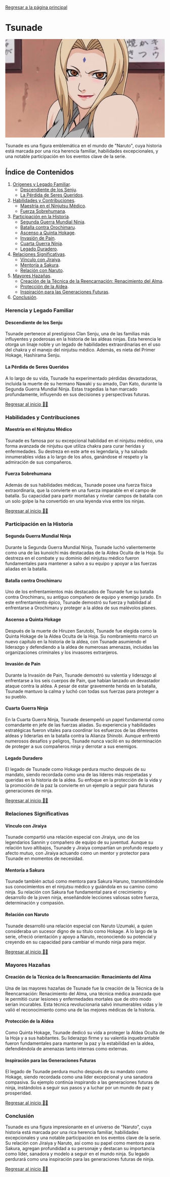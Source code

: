[Regresar a la página principal](../README.md)

# Tsunade

![Tsunade](img/tsunade.jpg)

Tsunade es una figura emblemática en el mundo de "Naruto", cuya historia está marcada por una rica herencia familiar, habilidades excepcionales, y una notable participación en los eventos clave de la serie. 

## Índice de Contenidos

1. [Orígenes y Legado Familiar](#orígenes-y-legado-familiar).
    - [Descendiente de los Senju](#descendiente-de-los-senju).
    - [La Pérdida de Seres Queridos](#la-pérdida-de-seres-queridos).
2. [Habilidades y Contribuciones](#habilidades-y-contribuciones).
    - [Maestría en el Ninjutsu Médico](#maestría-en-el-ninjutsu-médico).
    - [Fuerza Sobrehumana](#fuerza-sobrehumana).
3. [Participación en la Historia](#participación-en-la-historia).
    - [Segunda Guerra Mundial Ninja](#segunda-guerra-mundial-ninja).
    - [Batalla contra Orochimaru](#batalla-contra-orochimaru).
    - [Ascenso a Quinta Hokage](#ascenso-a-quinta-hokage).
    - [Invasión de Pain](#invasión-de-pain).
    - [Cuarta Guerra Ninja](#cuarta-guerra-ninja).
    - [Legado Duradero](#legado-duradero).
4. [Relaciones Significativas](#relaciones-significativas).
    - [Vínculo con Jiraiya](#vínculo-con-jiraiya).
    - [Mentoría a Sakura](#mentoría-a-sakura).
    - [Relación con Naruto](#relación-con-naruto).
5. [Mayores Hazañas](#mayores-hazañas).
    - [Creación de la Técnica de la Reencarnación: Renacimiento del Alma](#creación-de-la-técnica-de-la-reencarnación-renacimiento-del-alma).
    - [Protección de la Aldea](#protección-de-la-aldea).
    - [Inspiración para las Generaciones Futuras](#inspiración-para-las-generaciones-futuras).
6. [Conclusión](#conclusión).

### Herencia y Legado Familiar

#### Descendiente de los Senju

Tsunade pertenece al prestigioso Clan Senju, una de las familias más influyentes y poderosas en la historia de las aldeas ninjas. Esta herencia le otorga un linaje noble y un legado de habilidades extraordinarias en el uso del chakra y el manejo del ninjutsu médico. Además, es nieta del Primer Hokage, Hashirama Senju.

#### La Pérdida de Seres Queridos

A lo largo de su vida, Tsunade ha experimentado pérdidas devastadoras, incluida la muerte de su hermano Nawaki y su amado, Dan Kato, durante la Segunda Guerra Mundial Ninja. Estas tragedias la han marcado profundamente, influyendo en sus decisiones y perspectivas futuras.

[Regresar al inicio ☝🏻](#tsunade)

### Habilidades y Contribuciones

#### Maestría en el Ninjutsu Médico

Tsunade es famosa por su excepcional habilidad en el ninjutsu médico, una forma avanzada de ninjutsu que utiliza chakra para curar heridas y enfermedades. Su destreza en este arte es legendaria, y ha salvado innumerables vidas a lo largo de los años, ganándose el respeto y la admiración de sus compañeros.

#### Fuerza Sobrehumana

Además de sus habilidades médicas, Tsunade posee una fuerza física extraordinaria, que la convierte en una fuerza imparable en el campo de batalla. Su capacidad para partir montañas y nivelar campos de batalla con un solo golpe la ha convertido en una leyenda viva entre los ninjas.

[Regresar al inicio ☝🏻](#tsunade)

### Participación en la Historia

#### Segunda Guerra Mundial Ninja

Durante la Segunda Guerra Mundial Ninja, Tsunade luchó valientemente como una de las kunoichi más destacadas de la Aldea Oculta de la Hoja. Su destreza en el combate y su dominio del ninjutsu médico fueron fundamentales para mantener a salvo a su equipo y apoyar a las fuerzas aliadas en la batalla.

#### Batalla contra Orochimaru

Uno de los enfrentamientos más destacados de Tsunade fue su batalla contra Orochimaru, su antiguo compañero de equipo y enemigo jurado. En este enfrentamiento épico, Tsunade demostró su fuerza y habilidad al enfrentarse a Orochimaru y proteger a la aldea de sus malévolos planes.

#### Ascenso a Quinta Hokage

Después de la muerte de Hiruzen Sarutobi, Tsunade fue elegida como la Quinta Hokage de la Aldea Oculta de la Hoja. Su nombramiento marcó un nuevo capítulo en la historia de la aldea, con Tsunade asumiendo el liderazgo y defendiendo a la aldea de numerosas amenazas, incluidas las organizaciones criminales y los invasores extranjeros.

#### Invasión de Pain

Durante la Invasión de Pain, Tsunade demostró su valentía y liderazgo al enfrentarse a los seis cuerpos de Pain, que habían lanzado un devastador ataque contra la aldea. A pesar de estar gravemente herida en la batalla, Tsunade mantuvo la calma y luchó con todas sus fuerzas para proteger a su pueblo.

#### Cuarta Guerra Ninja

En la Cuarta Guerra Ninja, Tsunade desempeñó un papel fundamental como comandante en jefe de las fuerzas aliadas. Su experiencia y habilidades estratégicas fueron vitales para coordinar los esfuerzos de las diferentes aldeas y liderarlas en la batalla contra la Alianza Shinobi. Aunque enfrentó numerosos desafíos y peligros, Tsunade nunca vaciló en su determinación de proteger a sus compañeros ninja y derrotar a sus enemigos.

#### Legado Duradero

El legado de Tsunade como Hokage perdura mucho después de su mandato, siendo recordada como una de las líderes más respetadas y queridas en la historia de la aldea. Su enfoque en la protección de la vida y la promoción de la paz la convierte en un ejemplo a seguir para futuras generaciones de ninja.

[Regresar al inicio ☝🏻](#tsunade)

### Relaciones Significativas

#### Vínculo con Jiraiya

Tsunade compartió una relación especial con Jiraiya, uno de los legendarios Sannin y compañero de equipo de su juventud. Aunque su relación tuvo altibajos, Tsunade y Jiraiya compartían un profundo respeto y afecto mutuo, con Jiraiya actuando como un mentor y protector para Tsunade en momentos de necesidad.

#### Mentoría a Sakura

Tsunade también actuó como mentora para Sakura Haruno, transmitiéndole sus conocimientos en el ninjutsu médico y guiándola en su camino como ninja. Su relación con Sakura fue fundamental para el crecimiento y desarrollo de la joven ninja, enseñándole lecciones valiosas sobre fuerza, determinación y compasión.

#### Relación con Naruto

Tsunade desarrolló una relación especial con Naruto Uzumaki, a quien consideraba un sucesor digno de su título como Hokage. A lo largo de la serie, ofreció orientación y apoyo a Naruto, reconociendo su potencial y creyendo en su capacidad para cambiar el mundo ninja para mejor.

[Regresar al inicio ☝🏻](#tsunade)

### Mayores Hazañas

#### Creación de la Técnica de la Reencarnación: Renacimiento del Alma

Una de las mayores hazañas de Tsunade fue la creación de la Técnica de la Reencarnación: Renacimiento del Alma, una técnica médica avanzada que le permitió curar lesiones y enfermedades mortales que de otro modo serían incurables. Esta técnica revolucionaria salvó innumerables vidas y le valió el reconocimiento como una de las mejores médicas de la historia.

#### Protección de la Aldea

Como Quinta Hokage, Tsunade dedicó su vida a proteger la Aldea Oculta de la Hoja y a sus habitantes. Su liderazgo firme y su valentía inquebrantable fueron fundamentales para mantener la paz y la estabilidad en la aldea, defendiéndola de amenazas tanto internas como externas.

#### Inspiración para las Generaciones Futuras

El legado de Tsunade perdura mucho después de su mandato como Hokage, siendo recordada como una líder excepcional y una sanadora compasiva. Su ejemplo continúa inspirando a las generaciones futuras de ninja, instándolos a seguir sus pasos y a luchar por un mundo de paz y prosperidad.

[Regresar al inicio ☝🏻](#tsunade)

### Conclusión

Tsunade es una figura impresionante en el universo de "Naruto", cuya historia está marcada por una rica herencia familiar, habilidades excepcionales y una notable participación en los eventos clave de la serie. Su relación con Jiraiya y Naruto, así como su papel como mentora para Sakura, agregan profundidad a su personaje y destacan su importancia como líder, sanadora y modelo a seguir en el mundo ninja. Su legado perdurará como una inspiración para las generaciones futuras de ninja.

[Regresar al inicio ☝🏻](#tsunade)

